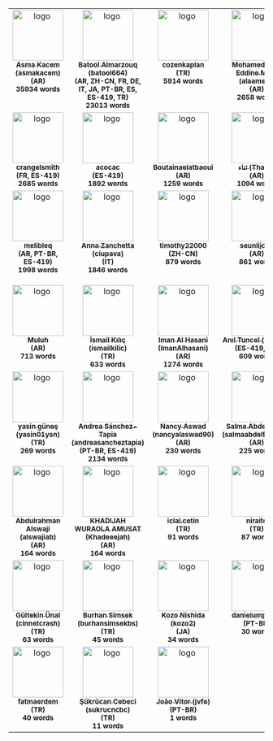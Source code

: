 <!-- CROWDIN-CONTRIBUTORS-LIST:START -->
<table><tr><td align="center" valign="top">
                      <a href="https://crowdin.com/profile/asmakacem"><img alt="logo" style="width: 100px" src="https://production-enterprise-static.downloads.crowdin.com/avatar/26/medium/5b77163808ce530c50d295f1336507d8_default.png"/>
                        <br />
                        <sub><b>Asma Kacem (asmakacem)</b></sub></a>
                      <br />
                      <sub><b>(AR)</b></sub></br>
                      <sub><b>35934 words</b></sub>
                  </td><td align="center" valign="top">
                      <a href="https://crowdin.com/profile/batool664"><img alt="logo" style="width: 100px" src="https://production-enterprise-static.downloads.crowdin.com/avatar/1/medium/0c17284a2e87d9a1933f711746212298.jpeg"/>
                        <br />
                        <sub><b>Batool Almarzouq (batool664)</b></sub></a>
                      <br />
                      <sub><b>(AR, ZH-CN, FR, DE, IT, JA, PT-BR, ES, ES-419, TR)</b></sub></br>
                      <sub><b>23013 words</b></sub>
                  </td><td align="center" valign="top">
                      <a href="https://crowdin.com/profile/cozenkaplan"><img alt="logo" style="width: 100px" src="https://production-enterprise-static.downloads.crowdin.com/avatar/90/medium/6112a91c1fd9fd24ed2d5906a2db3ef9.jpeg"/>
                        <br />
                        <sub><b>cozenkaplan</b></sub></a>
                      <br />
                      <sub><b>(TR)</b></sub></br>
                      <sub><b>5914 words</b></sub>
                  </td><td align="center" valign="top">
                      <a href="https://crowdin.com/profile/alaamejri"><img alt="logo" style="width: 100px" src="https://production-enterprise-static.downloads.crowdin.com/avatar/12/medium/112dffa3e5cc1fbd7fbbd3e9bfd520dc_default.png"/>
                        <br />
                        <sub><b>Mohamed Alaa Eddine Mejri (alaamejri)</b></sub></a>
                      <br />
                      <sub><b>(AR)</b></sub></br>
                      <sub><b>2658 words</b></sub>
                  </td><td align="center" valign="top">
                      <a href="https://crowdin.com/profile/node"><img alt="logo" style="width: 100px" src="https://production-enterprise-static.downloads.crowdin.com/avatar/135/medium/d8c65f8d4d1289eb0116d654ebd1fa7d_default.png"/>
                        <br />
                        <sub><b>node</b></sub></a>
                      <br />
                      <sub><b>(ZH-CN)</b></sub></br>
                      <sub><b>2390 words</b></sub>
                  </td></tr><tr><td align="center" valign="top">
                      <a href="https://crowdin.com/profile/crangelsmith"><img alt="logo" style="width: 100px" src="https://production-enterprise-static.downloads.crowdin.com/avatar/7/medium/ba8209f4544bc4fcf882f35ba295bc5c_default.png"/>
                        <br />
                        <sub><b>crangelsmith</b></sub></a>
                      <br />
                      <sub><b>(FR, ES-419)</b></sub></br>
                      <sub><b>2685 words</b></sub>
                  </td><td align="center" valign="top">
                      <a href="https://crowdin.com/profile/acocac"><img alt="logo" style="width: 100px" src="https://production-enterprise-static.downloads.crowdin.com/avatar/5/medium/463393d04547cd1067cccdb0cf0e33c7.jpeg"/>
                        <br />
                        <sub><b>acocac</b></sub></a>
                      <br />
                      <sub><b>(ES-419)</b></sub></br>
                      <sub><b>1892 words</b></sub>
                  </td><td align="center" valign="top">
                      <a href="https://crowdin.com/profile/Boutainaelatbaoui"><img alt="logo" style="width: 100px" src="https://production-enterprise-static.downloads.crowdin.com/avatar/10/medium/1b1667031f9e47e186ffdd6b8a184dfe.png"/>
                        <br />
                        <sub><b>Boutainaelatbaoui</b></sub></a>
                      <br />
                      <sub><b>(AR)</b></sub></br>
                      <sub><b>1259 words</b></sub>
                  </td><td align="center" valign="top">
                      <a href="https://crowdin.com/profile/Thana"><img alt="logo" style="width: 100px" src="https://production-enterprise-static.downloads.crowdin.com/avatar/20/medium/32627112ab709769f5d1406937ed9558.jpg"/>
                        <br />
                        <sub><b>ثناء (Thana)</b></sub></a>
                      <br />
                      <sub><b>(AR)</b></sub></br>
                      <sub><b>1094 words</b></sub>
                  </td><td align="center" valign="top">
                      <a href="https://crowdin.com/profile/berhankatipoglu"><img alt="logo" style="width: 100px" src="https://production-enterprise-static.downloads.crowdin.com/avatar/108/medium/b060f6c4b504d701c36d4b384e612dd4_default.png"/>
                        <br />
                        <sub><b>berhankatipoglu</b></sub></a>
                      <br />
                      <sub><b>(TR)</b></sub></br>
                      <sub><b>990 words</b></sub>
                  </td></tr><tr><td align="center" valign="top">
                      <a href="https://crowdin.com/profile/melibleq"><img alt="logo" style="width: 100px" src="https://production-enterprise-static.downloads.crowdin.com/avatar/100/medium/17fa9c884f31b86b2236f8c2db0f4def_default.png"/>
                        <br />
                        <sub><b>melibleq</b></sub></a>
                      <br />
                      <sub><b>(AR, PT-BR, ES-419)</b></sub></br>
                      <sub><b>1998 words</b></sub>
                  </td><td align="center" valign="top">
                      <a href="https://crowdin.com/profile/ciupava"><img alt="logo" style="width: 100px" src="https://production-enterprise-static.downloads.crowdin.com/avatar/139/medium/2449eb1df310dcaff0ccb929817c5543.jpeg"/>
                        <br />
                        <sub><b>Anna Zanchetta (ciupava)</b></sub></a>
                      <br />
                      <sub><b>(IT)</b></sub></br>
                      <sub><b>1846 words</b></sub>
                  </td><td align="center" valign="top">
                      <a href="https://crowdin.com/profile/timothy22000"><img alt="logo" style="width: 100px" src="https://production-enterprise-static.downloads.crowdin.com/avatar/64/medium/dc6bbb114a3c768f424a553bac213989.jpeg"/>
                        <br />
                        <sub><b>timothy22000</b></sub></a>
                      <br />
                      <sub><b>(ZH-CN)</b></sub></br>
                      <sub><b>879 words</b></sub>
                  </td><td align="center" valign="top">
                      <a href="https://crowdin.com/profile/seunlijoka"><img alt="logo" style="width: 100px" src="https://production-enterprise-static.downloads.crowdin.com/avatar/18/medium/4eaefb611f9a4efb0dbe090002e56c31_default.png"/>
                        <br />
                        <sub><b>seunlijoka</b></sub></a>
                      <br />
                      <sub><b>(AR)</b></sub></br>
                      <sub><b>861 words</b></sub>
                  </td><td align="center" valign="top">
                      <a href="https://crowdin.com/profile/alikula314"><img alt="logo" style="width: 100px" src="https://production-enterprise-static.downloads.crowdin.com/avatar/70/medium/2262b12230cac55e1d97a9d3f3af8086.png"/>
                        <br />
                        <sub><b>Muhammet Ali Kula (alikula314)</b></sub></a>
                      <br />
                      <sub><b>(TR)</b></sub></br>
                      <sub><b>840 words</b></sub>
                  </td></tr><tr><td align="center" valign="top">
                      <a href="https://crowdin.com/profile/Muluh"><img alt="logo" style="width: 100px" src="https://production-enterprise-static.downloads.crowdin.com/avatar/52/medium/1270d5b75e2b6b35d222b9e1c19b973f_default.png"/>
                        <br />
                        <sub><b>Muluh</b></sub></a>
                      <br />
                      <sub><b>(AR)</b></sub></br>
                      <sub><b>713 words</b></sub>
                  </td><td align="center" valign="top">
                      <a href="https://crowdin.com/profile/ismailkilic"><img alt="logo" style="width: 100px" src="https://production-enterprise-static.downloads.crowdin.com/avatar/106/medium/4525151e38c77aba3592e1666c7717f4.jpeg"/>
                        <br />
                        <sub><b>İsmail Kılıç (ismailkilic)</b></sub></a>
                      <br />
                      <sub><b>(TR)</b></sub></br>
                      <sub><b>633 words</b></sub>
                  </td><td align="center" valign="top">
                      <a href="https://crowdin.com/profile/ImanAlhasani"><img alt="logo" style="width: 100px" src="https://production-enterprise-static.downloads.crowdin.com/avatar/60/medium/dd415fa9f35bc08f229498c49bf053ea.JPG"/>
                        <br />
                        <sub><b>Iman Al Hasani (ImanAlhasani)</b></sub></a>
                      <br />
                      <sub><b>(AR)</b></sub></br>
                      <sub><b>1274 words</b></sub>
                  </td><td align="center" valign="top">
                      <a href="https://crowdin.com/profile/anilbey"><img alt="logo" style="width: 100px" src="https://production-enterprise-static.downloads.crowdin.com/avatar/66/medium/48ff46079939fb7bebca7186552ad3fc.jpeg"/>
                        <br />
                        <sub><b>Anıl Tuncel (anilbey)</b></sub></a>
                      <br />
                      <sub><b>(ES-419, TR)</b></sub></br>
                      <sub><b>609 words</b></sub>
                  </td><td align="center" valign="top">
                      <a href="https://crowdin.com/profile/cerenyurtlu"><img alt="logo" style="width: 100px" src="https://production-enterprise-static.downloads.crowdin.com/avatar/86/medium/591f614a9b9be8d2ec9b04e63699a377.jpeg"/>
                        <br />
                        <sub><b>Ceren YURTLU (cerenyurtlu)</b></sub></a>
                      <br />
                      <sub><b>(TR)</b></sub></br>
                      <sub><b>362 words</b></sub>
                  </td></tr><tr><td align="center" valign="top">
                      <a href="https://crowdin.com/profile/yasin01ysn"><img alt="logo" style="width: 100px" src="https://production-enterprise-static.downloads.crowdin.com/avatar/98/medium/84288ef00942e512a1e54bc8545db2f1.jpeg"/>
                        <br />
                        <sub><b>yasin güneş (yasin01ysn)</b></sub></a>
                      <br />
                      <sub><b>(TR)</b></sub></br>
                      <sub><b>269 words</b></sub>
                  </td><td align="center" valign="top">
                      <a href="https://crowdin.com/profile/andreasancheztapia"><img alt="logo" style="width: 100px" src="https://production-enterprise-static.downloads.crowdin.com/avatar/3/medium/83bd007136a00d1a9fa70f1f14afbb66_default.png"/>
                        <br />
                        <sub><b>Andrea Sánchez-Tapia (andreasancheztapia)</b></sub></a>
                      <br />
                      <sub><b>(PT-BR, ES-419)</b></sub></br>
                      <sub><b>2134 words</b></sub>
                  </td><td align="center" valign="top">
                      <a href="https://crowdin.com/profile/nancyalaswad90"><img alt="logo" style="width: 100px" src="https://production-enterprise-static.downloads.crowdin.com/avatar/8/medium/d6d807e129e1bb3c24aa1635afeb6d09.jpeg"/>
                        <br />
                        <sub><b>Nancy Aswad (nancyalaswad90)</b></sub></a>
                      <br />
                      <sub><b>(AR)</b></sub></br>
                      <sub><b>230 words</b></sub>
                  </td><td align="center" valign="top">
                      <a href="https://crowdin.com/profile/salmaabdelfatah77"><img alt="logo" style="width: 100px" src="https://production-enterprise-static.downloads.crowdin.com/avatar/48/medium/42082ab79726e9cee6033ad20c017722.jpeg"/>
                        <br />
                        <sub><b>Salma Abdelfattah (salmaabdelfatah77)</b></sub></a>
                      <br />
                      <sub><b>(AR)</b></sub></br>
                      <sub><b>225 words</b></sub>
                  </td><td align="center" valign="top">
                      <a href="https://crowdin.com/profile/IssaAlrubaye"><img alt="logo" style="width: 100px" src="https://production-enterprise-static.downloads.crowdin.com/avatar/36/medium/7fedad8f1ac74abc71cb774f8b7236ca.png"/>
                        <br />
                        <sub><b>IssaAlrubaye</b></sub></a>
                      <br />
                      <sub><b>(AR)</b></sub></br>
                      <sub><b>231 words</b></sub>
                  </td></tr><tr><td align="center" valign="top">
                      <a href="https://crowdin.com/profile/alswajiab"><img alt="logo" style="width: 100px" src="https://production-enterprise-static.downloads.crowdin.com/avatar/54/medium/49e7cf2ae4b97bc5dca7c2d848e84117.png"/>
                        <br />
                        <sub><b>Abdulrahman Alswaji (alswajiab)</b></sub></a>
                      <br />
                      <sub><b>(AR)</b></sub></br>
                      <sub><b>164 words</b></sub>
                  </td><td align="center" valign="top">
                      <a href="https://crowdin.com/profile/Khadeeejah"><img alt="logo" style="width: 100px" src="https://production-enterprise-static.downloads.crowdin.com/avatar/125/medium/3f3d78bc1e1aed775ca33429148b74e4.jpeg"/>
                        <br />
                        <sub><b>KHADIJAH WURAOLA AMUSAT (Khadeeejah)</b></sub></a>
                      <br />
                      <sub><b>(AR)</b></sub></br>
                      <sub><b>164 words</b></sub>
                  </td><td align="center" valign="top">
                      <a href="https://crowdin.com/profile/iclal.cetin"><img alt="logo" style="width: 100px" src="https://production-enterprise-static.downloads.crowdin.com/avatar/92/medium/8d9e7e27ed54c88f71729cea1b8d98b0_default.png"/>
                        <br />
                        <sub><b>iclal.cetin</b></sub></a>
                      <br />
                      <sub><b>(TR)</b></sub></br>
                      <sub><b>91 words</b></sub>
                  </td><td align="center" valign="top">
                      <a href="https://crowdin.com/profile/niraito"><img alt="logo" style="width: 100px" src="https://production-enterprise-static.downloads.crowdin.com/avatar/80/medium/bd65e4c199c4894429131d427d14871b_default.png"/>
                        <br />
                        <sub><b>niraito</b></sub></a>
                      <br />
                      <sub><b>(TR)</b></sub></br>
                      <sub><b>87 words</b></sub>
                  </td><td align="center" valign="top">
                      <a href="https://crowdin.com/profile/merveaydin"><img alt="logo" style="width: 100px" src="https://production-enterprise-static.downloads.crowdin.com/avatar/84/medium/9b47771c0437ed8f8bf438caef48f508_default.png"/>
                        <br />
                        <sub><b>merveaydin</b></sub></a>
                      <br />
                      <sub><b>(TR)</b></sub></br>
                      <sub><b>77 words</b></sub>
                  </td></tr><tr><td align="center" valign="top">
                      <a href="https://crowdin.com/profile/cinnetcrash"><img alt="logo" style="width: 100px" src="https://production-enterprise-static.downloads.crowdin.com/avatar/62/medium/ba0593097d63731f2da78ae9e0ed3296.jpeg"/>
                        <br />
                        <sub><b>Gültekin Ünal (cinnetcrash)</b></sub></a>
                      <br />
                      <sub><b>(TR)</b></sub></br>
                      <sub><b>63 words</b></sub>
                  </td><td align="center" valign="top">
                      <a href="https://crowdin.com/profile/burhansimsekbs"><img alt="logo" style="width: 100px" src="https://production-enterprise-static.downloads.crowdin.com/avatar/109/medium/1ea5e78434e043089a69456bca38e711.JPG"/>
                        <br />
                        <sub><b>Burhan Simsek (burhansimsekbs)</b></sub></a>
                      <br />
                      <sub><b>(TR)</b></sub></br>
                      <sub><b>45 words</b></sub>
                  </td><td align="center" valign="top">
                      <a href="https://crowdin.com/profile/kozo2"><img alt="logo" style="width: 100px" src="https://production-enterprise-static.downloads.crowdin.com/avatar/68/medium/6deaa65b1f0997b43df812d13b2f1106.jpeg"/>
                        <br />
                        <sub><b>Kozo Nishida (kozo2)</b></sub></a>
                      <br />
                      <sub><b>(JA)</b></sub></br>
                      <sub><b>34 words</b></sub>
                  </td><td align="center" valign="top">
                      <a href="https://crowdin.com/profile/danielumpierre"><img alt="logo" style="width: 100px" src="https://production-enterprise-static.downloads.crowdin.com/avatar/121/medium/b2f34f2fea0e93e39a3f9beafabc0fb5_default.png"/>
                        <br />
                        <sub><b>danielumpierre</b></sub></a>
                      <br />
                      <sub><b>(PT-BR)</b></sub></br>
                      <sub><b>30 words</b></sub>
                  </td><td align="center" valign="top">
                      <a href="https://crowdin.com/profile/Zenigata"><img alt="logo" style="width: 100px" src="https://production-enterprise-static.downloads.crowdin.com/avatar/131/medium/0b582d612e2a4062b069a758f2534430.jpeg"/>
                        <br />
                        <sub><b>Johan Bonneau (Zenigata)</b></sub></a>
                      <br />
                      <sub><b>(FR)</b></sub></br>
                      <sub><b>26 words</b></sub>
                  </td></tr><tr><td align="center" valign="top">
                      <a href="https://crowdin.com/profile/fatmaerdem"><img alt="logo" style="width: 100px" src="https://production-enterprise-static.downloads.crowdin.com/avatar/72/medium/137b4d9172d1ad8ed62737ac8e13a045_default.png"/>
                        <br />
                        <sub><b>fatmaerdem</b></sub></a>
                      <br />
                      <sub><b>(TR)</b></sub></br>
                      <sub><b>40 words</b></sub>
                  </td><td align="center" valign="top">
                      <a href="https://crowdin.com/profile/sukrucncbc"><img alt="logo" style="width: 100px" src="https://production-enterprise-static.downloads.crowdin.com/avatar/74/medium/9113e949babb3cc63807298633376b00.jpeg"/>
                        <br />
                        <sub><b>Şükrücan Cebeci (sukrucncbc)</b></sub></a>
                      <br />
                      <sub><b>(TR)</b></sub></br>
                      <sub><b>11 words</b></sub>
                  </td><td align="center" valign="top">
                      <a href="https://crowdin.com/profile/jvfe"><img alt="logo" style="width: 100px" src="https://production-enterprise-static.downloads.crowdin.com/avatar/137/medium/0db9c41e4579dc47c5a289315ca6e016.jpeg"/>
                        <br />
                        <sub><b>João Vitor (jvfe)</b></sub></a>
                      <br />
                      <sub><b>(PT-BR)</b></sub></br>
                      <sub><b>1 words</b></sub>
                  </td></tr><tr></tr><tr></tr><tr></tr>
<!-- CROWDIN-CONTRIBUTORS-LIST:END -->